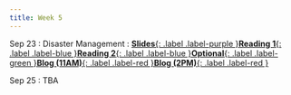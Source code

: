 ```yaml
---
title: Week 5
---
```


Sep 23
: Disaster Management
: [**Slides**{: .label .label-purple }](https://docs.google.com/presentation/d/1Qbjzr62TozJDkubgHyv1TMe0eDzlNxadGRZ3ZtVsI_Q/edit?usp=drive_link)[**Reading 1**{: .label .label-blue }](https://drive.google.com/file/d/1AcIm0XnTGEOG2-5_K_sx7InEswBjHP1H/view?usp=sharing)[**Reading 2**{: .label .label-blue }](https://drive.google.com/file/d/1Mzz9ahOEIMBcXAG7MvzX7jnFgNFYLG0A/view?usp=drive_link)[**Optional**{: .label .label-green }](https://statescoop.com/natural-disasters-bring-cyberthreats-small-and-large/)[**Blog (11AM)**{: .label .label-red }](https://canvas.vt.edu/courses/214894/assignments/2484443)[**Blog (2PM)**{: .label .label-red }](https://canvas.vt.edu/courses/214890/assignments/2484429)

<!-- : War Gaming
: [**Slides**{: .label .label-purple }](https://docs.google.com/presentation/d/1hM0H5-2kL9LifTzlMpRV3zeXQS-mA7vPloI2ervZq9Y/edit?usp=drive_link)[**Reading**{: .label .label-blue }](#)[**Blog (11AM)**{: .label .label-red }](https://canvas.vt.edu/courses/214894/assignments/2484446)[**Blog (2PM)**{: .label .label-red }](https://canvas.vt.edu/courses/214890/assignments/2484432) -->

Sep 25
: TBA

<!-- : Red Teaming
: [**Slides**{: .label .label-purple }](https://docs.google.com/presentation/d/19SGi3D9i7FXMOuehzvSQ9bfRugUVRR3q330cnL-Ug4Y/edit?usp=drive_link)[**Reading**{: .label .label-blue }](#)[**Blog (11AM)**{: .label .label-red }](https://canvas.vt.edu/courses/214894/assignments/2484444)[**Blog (2PM)**{: .label .label-red }](https://canvas.vt.edu/courses/214890/assignments/2484430) -->